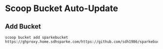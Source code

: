 # Scoop Bucket Auto-Update

## Add Bucket
```
scoop bucket add sparkebucket https://ghproxy.home.sdhsparke.com/https://github.com/sdh1986/sparkebucket
```
